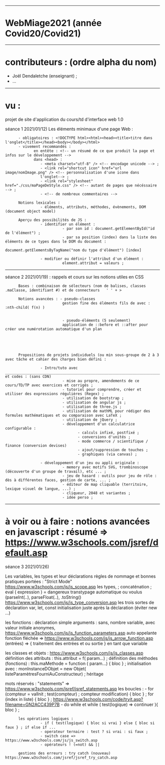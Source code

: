 ________________________________________________________________________________________________________________________
# WebMiage2021 (année Covid20/Covid21)
________________________________________________________________________________________________________________________
# contributeurs : (ordre alpha du nom)
- Joël Dendaletche (enseignant) ;
- ...





________________________________________________________________________________________________________________________
# vu :
projet de site d'application du cours/td d'interface web 1.0

séance 1 2021/01/12) 
          Les éléments minimaux d'une page Web :
          
          - obligatoires : <!DOCTYPE html><html><head><title>titre dans l'onglet</title></head><body></body></html>
          - vivement recommandés : 
                 en entête : <!-- un résumé de ce que produit la page et infos sur le développement -->
                 dans <head> : 
                    - <meta charset="utf-8" /> <!-- encodage unicode --> ;
                    - <link rel="shortcut icon" href="url image/nomImage.png" /> <!-- personnalisation d'une icone dans 
                    l'onglet--> ;
                    - <link rel="stylesheet" href="./css/maPageDeStyle.css" /> <!-- autant de pages que nécéssaire --> ; 
                    - <!-- de nombreux commentaires -->
                    
          Notions lexicales :
                    - éléments, attributs, méthodes, évènements, DOM (document object model)
                    
          Aperçu des possibilités de JS :
                    - identifier un élément :
                              - par son id : document.getElementById("id de l'élément") ;
                              - par sa position (index) dans la liste des éléments de ce types dans le DOM du document : 
                                             document.getElementsByTagName("nom du type d'élément") [index]
                                             
                    - modifier ou définir l'attribut d'un élément :
                              element.attribut = valeurs ;
                              

________________________________________________________________________________________________________________________

séance 2 2021/01/19)  : rappels et cours sur les  notions utiles en CSS

          Bases : combinaison de sélecteurs (nom de balises, classes .maClasse, identifiant #) et de connecteurs   ' ' + >
          
          Notions avancées : - pseudo-classes
                              gestion fine des éléments fils de avec : :nth-child( f(n) )
          
          
                              - pseudo-éléments (5 seulement)
                              application de ::before et ::after pour créer une numérotation automatique d'un plan





          Propositions de projets individuels (ou min sous-groupe de 2 à 3 avec tâche et cahier des charges bien défini :
          
                    - Intro/tuto avec ________________________________________________________________________________________________________________________exemples et codes : (sans CDN)
                              - mise au propre, amendements de ce cours/TD/TP avec exercices et corrigés ;
                              - tutoriel pour comprendre, créer et utiliser des expressions régulières (Regex) ; 
                              - utilisation de bootstrap ;
                              - utilisation de angular js ;
                              - utilisation de three.js ;
                              - utilisation de mathML pour rédiger des formules mathématiques et ou comparaison avec LaTeX ;
                              - utilisation de jQuery ;
                              - développement d'un calculatrice configurable :
                                     - calculs infixé, postfixé ;
                                     - conversions d'unités ;
                                     - mode commerce / scientifique / finance (conversion devises)
                                     - ajout/suppression de touches ;
                                     - graphiques (via canvas) ;
                          
                    - développement d'un jeu ou appli originale :
                              - memory avec motifs SVG, trombinoscope (découverte d'un groupe de travail), etc ... ;
                              - jeu de hasard : outils pour jeu de rôle : dès à différentes faces, gestion de carte, ... ;
                              - éditeur de map cliquable (territoire, lexique visuel de langue, ...) ;
                              - cliqueur, 2048 et variantes ;
                              - idée perso ;
________________________________________________________________________________________________________________________
# à voir ou à faire : notions avancées en javascript : résumé => https://www.w3schools.com/jsref/default.asp
séance 3 2021/01/26)           

Les variables, les types et leur déclarations
          règles de nommage et bonnes pratiques
          portées : "Strict Mode" https://www.w3schools.com/js/js_scope.asp
          les types,  ; concaténation ; eval ( expression ) = dangereux
          transtypage automatique ou voulus (parseInt(..), parseFloat(..), .toString() https://www.w3schools.com/js/js_type_conversion.asp
          les trois sortes de déclaration var, let, const
          initialisation juste après la déclaration (éviter new ...)
          
les fonctions :
          déclaration simple
          arguments : sans, nombre variable, avec valeur initiale
          anonymes, https://www.w3schools.com/js/js_function_parameters.asp
          auto appelante
          fonction fléchée => https://www.w3schools.com/js/js_arrow_function.asp (entrées) => { traitement des entrées et ou sortie }
          en tant que variable
          
les classes et objets : https://www.w3schools.com/js/js_classes.asp
          définition des attributs                : this.attribut = f( param...) ;
          définition des méthodes (fonctions) :    this.maMethode = function ( param...) { bloc } ;
          initialisation avec : monInstanceDObjet = new Objet( listeParamètresFourniAuConstructeur) ;
          héritage
          
mots réservés : "statements" => https://www.w3schools.com/jsref/jsref_statements.asp
          les boucles : 
                    - for (compteur = valInit ; test(compteur) ; compteur modification) { bloc } ; for (index in liste) { bloc } ; https://www.w3schools.com/code/tryit.asp?filename=GN2ACC439P7B
                    - do while et while ( test(logique) => continuer ){ bloc } ;
          
          les opérations logiques :
                    - if ( test(logique) { bloc si vrai } else { bloc si faux } ; if else if ... 
                    - operateur ternaire : test ? si vrai : si faux ;
                    - switch case => https://www.w3schools.com/js/js_switch.asp
                    - opérateurs ! (=not) && || 
                    
          gestions des erreurs : try catch (nouveau) https://www.w3schools.com/jsref/jsref_try_catch.asp
          
          
          
